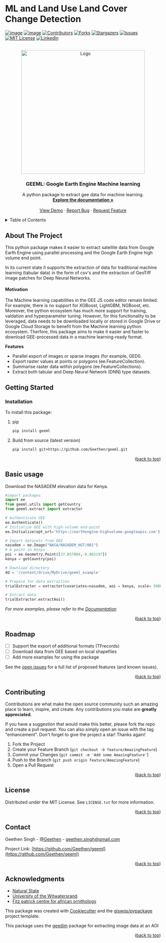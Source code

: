 # ML and Land Use Land Cover Change Detection

<div id="top"></div>

<!-- PROJECT SHIELDS -->
<!--
*** I'm using markdown "reference style" links for readability.
*** Reference links are enclosed in brackets [ ] instead of parentheses ( ).
*** See the bottom of this document for the declaration of the reference variables
*** for contributors-url, forks-url, etc. This is an optional, concise syntax you may use.
*** https://www.markdownguide.org/basic-syntax/#reference-style-links
-->
[![image](https://img.shields.io/pypi/v/geeml.svg)](https://pypi.python.org/pypi/geeml)
[![image](https://img.shields.io/conda/vn/conda-forge/geeml.svg)](https://anaconda.org/conda-forge/geeml)
[![Contributors][contributors-shield]][contributors-url]
[![Forks][forks-shield]][forks-url]
[![Stargazers][stars-shield]][stars-url]
[![Issues][issues-shield]][issues-url]
[![MIT License][license-shield]][license-url]
[![LinkedIn][linkedin-shield]][linkedin-url]


<!-- PROJECT LOGO -->
<br />
<div align="center">
  <a href="https://github.com/Geethen/geeml">
    <img src="./images/logo2_GEEML.png" alt="Logo" width="400" height="400">
  </a>

<h3 align="center">GEEML: Google Earth Engine Machine learning</h3>

  <p align="center">
    A python package to extract gee data for machine learning.
    <br />
    <a href="https://Geethen.github.io/geeml"><strong>Explore the documentation »</strong></a>
    <br />
    <br />
    <a href="https://github.com/Geethen/geeml">View Demo</a>
    ·
    <a href="https://github.com/Geethen/geeml/issues">Report Bug</a>
    ·
    <a href="https://github.com/Geethen/geeml/issues">Request Feature</a>
  </p>
</div>



<!-- TABLE OF CONTENTS -->
<details>
  <summary>Table of Contents</summary>
  <ol>
    <li>
      <a href="#about-the-project">About The Project</a>
    </li>
    <li>
      <a href="#getting-started">Getting Started</a>
      <ul>
        <li><a href="#installation">Installation</a></li>
      </ul>
    </li>
    <li><a href="#usage">Basic Usage</a></li>
    <li><a href="#roadmap">Roadmap</a></li>
    <li><a href="#contributing">Contributing</a></li>
    <li><a href="#license">License</a></li>
    <li><a href="#contact">Contact</a></li>
    <li><a href="#acknowledgments">Acknowledgments</a></li>
  </ol>
</details>



<!-- ABOUT THE PROJECT -->
## About The Project
This python package makes it easier to extract satellite data from Google Earth Engine using parallel processing and the Google Earth Engine high volume end point.

In its current state it supports the extraction of data for traditional machine learning (tabular data) in the form of csv's and the extraction of GeoTiff image patches for Deep Neural Networks.

#### Motivation
The Machine learning capabilities in the GEE JS code editor remain limited. For example, there is no support for XGBoost, LightGBM, NGBoost, etc. Moreover, the python ecosystem has much more support for training, valdation and hyperparameter tuning. However, for this functionality to be leveraged, data needs to be downloaded locally or stored in Google Drive or Google Cloud Storage to benefit from the Machine learning python ecosystem. Therfore, this package aims to make it easier and faster to download GEE-processed data in a machine learning-ready format. 

**Features**
* Parallel export of images or sparse images (for example, GEDI).
* Export raster values at points or polygons (ee.FeatureCollection).
* Summarise raster data within polygons (ee.FeatureCollections).
* Extract both tabular and Deep Neural Network (DNN) type datasets.

<!-- GETTING STARTED -->
## Getting Started

### Installation
To install this package:

1. pip 
   ```sh
   pip install geeml
   ```
2. Build from source (latest version)
   ```sh
   pip install git+https://github.com/Geethen/geeml.git
   ```

<p align="right">(<a href="#top">back to top</a>)</p>


<!-- USAGE EXAMPLES -->
## Basic usage
Download the NASADEM elevation data for Kenya.

   ```python
  #import packages
  import ee
  from geeml.utils import getCountry
  from geeml.extract import extractor

  # Authenticate GEE
  ee.Authenticate()
  # Initialize GEE with high-volume end-point
  ee.Initialize(opt_url='https://earthengine-highvolume.googleapis.com')
   
  # Import datasets from GEE
  nasadem = ee.Image("NASA/NASADEM_HGT/001")
  # A point in Kenya
  poi = ee.Geometry.Point([37.857884,-0.002197])
  kenya = getCountry(poi)

  # Download directory
  dd = '/content/drive/MyDrive/geeml_example'

  # Prepare for data extraction
  trialExtractor = extractor(covariates=nasadem, aoi = kenya, scale= 5000, dd= dd)

  # Extract data
  trialExtractor.extractAoi()
   ```

_For more examples, please refer to the [Documentation](https://geethen.github.io/geeml/notebooks/example/)_

<p align="right">(<a href="#top">back to top</a>)</p>



<!-- ROADMAP -->
## Roadmap

- [ ] Support the export of additional formats (TFrecords)
- [ ] Download data from GEE based on local shapefiles
- [ ] Add more examples for using the package

See the [open issues](https://github.com/Geethen/geeml/issues) for a full list of proposed features (and known issues).

<p align="right">(<a href="#top">back to top</a>)</p>



<!-- CONTRIBUTING -->
## Contributing

Contributions are what make the open source community such an amazing place to learn, inspire, and create. Any contributions you make are **greatly appreciated**.

If you have a suggestion that would make this better, please fork the repo and create a pull request. You can also simply open an issue with the tag "enhancement".
Don't forget to give the project a star! Thanks again!

1. Fork the Project
2. Create your Feature Branch (`git checkout -b feature/AmazingFeature`)
3. Commit your Changes (`git commit -m 'Add some AmazingFeature'`)
4. Push to the Branch (`git push origin feature/AmazingFeature`)
5. Open a Pull Request

<p align="right">(<a href="#top">back to top</a>)</p>



<!-- LICENSE -->
## License

Distributed under the MIT License. See `LICENSE.txt` for more information.

<p align="right">(<a href="#top">back to top</a>)</p>



<!-- CONTACT -->
## Contact

Geethen Singh - [@Geethen](https://twitter.com/Geethen) - geethen.singh@gmail.com

Project Link: [https://github.com/Geethen/geeml](https://github.com/Geethen/geeml)

<p align="right">(<a href="#top">back to top</a>)</p>



<!-- ACKNOWLEDGMENTS -->
## Acknowledgments

* [Natural State](https://www.naturalstate.org/)
* [University of the Witwatersrand](https://www.wits.ac.za/)
* [Fitz patrick centre for african ornithology](http://www.fitzpatrick.uct.ac.za/)

This package was created with [Cookiecutter](https://github.com/cookiecutter/cookiecutter) and the [giswqs/pypackage](https://github.com/giswqs/pypackage) project template.

This package uses the [geedim](https://pypi.org/project/geedim/) package for extracting image data at an AOI

<p align="right">(<a href="#top">back to top</a>)</p>



<!-- MARKDOWN LINKS & IMAGES -->
<!-- https://www.markdownguide.org/basic-syntax/#reference-style-links -->
[contributors-shield]: https://img.shields.io/github/contributors/Geethen/geeml.svg?style=for-the-badge
[contributors-url]: https://github.com/Geethen/geeml/graphs/contributors
[forks-shield]: https://img.shields.io/github/forks/Geethen/geeml.svg?style=for-the-badge
[forks-url]: https://github.com/Geethen/geeml/network/members
[stars-shield]: https://img.shields.io/github/stars/Geethen/geeml.svg?style=for-the-badge
[stars-url]: https://github.com/Geethen/geeml/stargazers
[issues-shield]: https://img.shields.io/github/issues/Geethen/geeml.svg?style=for-the-badge
[issues-url]: https://github.com/Geethen/geeml/issues
[license-shield]: https://img.shields.io/github/license/Geethen/geeml.svg?style=for-the-badge
[license-url]: https://github.com/Geethen/geeml/blob/master/LICENSE.txt
[linkedin-shield]: https://img.shields.io/badge/-LinkedIn-black.svg?style=for-the-badge&logo=linkedin&colorB=555
[linkedin-url]: https://linkedin.com/in/linkedin_username
[product-screenshot]: images/screenshot.png
